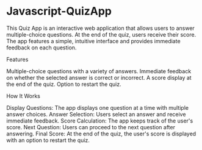 ﻿# Javascript-QuizApp

This Quiz App is an interactive web application that allows users to answer multiple-choice questions. At the end of the quiz, users receive their score. The app features a simple, intuitive interface and provides immediate feedback on each question.

Features

Multiple-choice questions with a variety of answers.
Immediate feedback on whether the selected answer is correct or incorrect.
A score display at the end of the quiz.
Option to restart the quiz.

How It Works

Display Questions: The app displays one question at a time with multiple answer choices.
Answer Selection: Users select an answer and receive immediate feedback.
Score Calculation: The app keeps track of the user's score.
Next Question: Users can proceed to the next question after answering.
Final Score: At the end of the quiz, the user's score is displayed with an option to restart the quiz.
